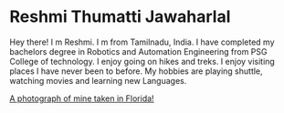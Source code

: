 # Reshmi Thumatti Jawaharlal
Hey there! I m Reshmi. I m from Tamilnadu, India. I have completed my bachelors degree in Robotics and Automation Engineering from PSG College of technology. I enjoy going on hikes and treks. I enjoy visiting places I have never been to before. My hobbies are playing shuttle, watching movies and learning new Languages. 

[A photograph of mine taken in Florida!](MyImage.jpeg)